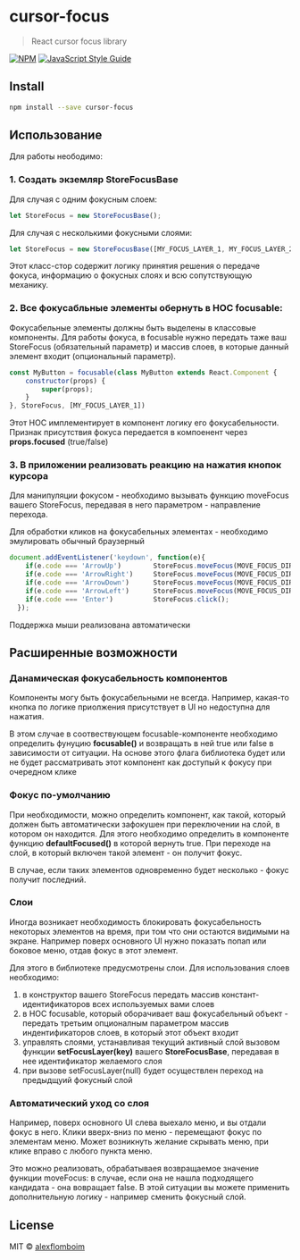 # cursor-focus

> React cursor focus library

[![NPM](https://img.shields.io/npm/v/cursor-focus.svg)](https://www.npmjs.com/package/cursor-focus) [![JavaScript Style Guide](https://img.shields.io/badge/code_style-standard-brightgreen.svg)](https://standardjs.com)

## Install

```bash
npm install --save cursor-focus
```

## Использование

Для работы неободимо:

### 1. Создать экземляр StoreFocusBase

Для случая с одним фокусным слоем:
```jsx
let StoreFocus = new StoreFocusBase();
```

Для случая с несколькими фокусными слоями:
```jsx
let StoreFocus = new StoreFocusBase([MY_FOCUS_LAYER_1, MY_FOCUS_LAYER_2]);
```

Этот класс-стор содержит логику принятия решения о передаче фокуса, информацию о фокусных слоях и всю сопутствующую механику.

### 2. Все фокусабльные элементы обернуть в HOC focusable:

Фокусабельные элементы должны быть выделены в классовые компоненты. Для работы фокуса, в focusable нужно передать таже ваш StoreFocus (обязательный параметр) и массив слоев, в которые данный элемент входит (опциональный параметр).

```jsx
const MyButton = focusable(class MyButton extends React.Component {
    constructor(props) {
        super(props);
    }
}, StoreFocus, [MY_FOCUS_LAYER_1])

```
Этот HOC имплементирует в компонент логику его фокусабельности. Признак присутствия фокуса передается в компоенент через **props.focused** (true/false)

### 3. В приложении реализовать реакцию на нажатия кнопок курсора

Для манипуляции фокусом - необходимо вызывать функцию moveFocus вашего StoreFocus, передавая в него параметром - направление перехода.

Для обработки кликов на фокусабельных элементах - необходимо эмулировать обычный браузерный
```jsx
document.addEventListener('keydown', function(e){
    if(e.code === 'ArrowUp')        StoreFocus.moveFocus(MOVE_FOCUS_DIRECTION.UP);
    if(e.code === 'ArrowRight')     StoreFocus.moveFocus(MOVE_FOCUS_DIRECTION.RIGHT);
    if(e.code === 'ArrowDown')      StoreFocus.moveFocus(MOVE_FOCUS_DIRECTION.DOWN);
    if(e.code === 'ArrowLeft')      StoreFocus.moveFocus(MOVE_FOCUS_DIRECTION.LEFT);
    if(e.code === 'Enter')          StoreFocus.click();
  });
```

Поддержка мыши реализована автоматически

## Расширенные возможности

### Данамическая фокусабельность компонентов

Компоненты могу быть фокусабельными не всегда. Например, какая-то кнопка по логике приолжения присутствует в UI но недоступна для нажатия.

В этом случае в соотвествующем focusable-компоненте необходимо определить фунуцию **focusable()** и возвращать в ней true или false в зависимости от ситуации. На основе этого флага библиотека будет или не будет рассматривать этот компонент как доступый к фокусу при очередном клике

### Фокус по-умолчанию

При необходимости, можно определить компонент, как такой, который должен быть автоматически зафокушен при переключении на слой, в котором он находится. Для этого необходимо определить в компоненте функцию **defaultFocused()** в которой вернуть true. При переходе на слой, в который включен такой элемент - он получит фокус.

В случае, если таких элементов одновременно будет несколько - фокус получит последний.

### Слои

Иногда возникает необходимость блокировать фокусабельность некоторых элементов на время, при том что они остаются видимыми на экране. Например поверх основного UI нужно показать попап или боковое меню, отдав фокус в этот элемент.

Для этого в библиотеке предусмотрены слои. Для использования слоев необходимо:
1. в конструктор вашего StoreFocus передать массив констант-идентификаторов всех используемых вами слоев
2. в HOC focusable, который оборачивает ваш фокусабельный объект - передать третьим опционалным параметром массив индентификаторов слоев, в который этот объект входит
3. управлять слоями, устанавливая текущий активный слой вызовом функции **setFocusLayer(key)** вашего **StoreFocusBase**, передавая в нее идентификатор желаемого слоя
4. при вызове setFocusLayer(null) будет осуществлен переход на предыдщуий фокусный слой

### Автоматический уход со слоя

Например, поверх основного UI слева выехало меню, и вы отдали фокус в него. Клики вверх-вниз по меню - перемещают фокус по элементам меню. Может возникнуть желание скрывать меню, при клике вправо с любого пункта меню.

Это можно реализовать, обрабатываея возвращаемое значение функции moveFocus: в случае, если она не нашла подходящего кандидата - она вовращает false. В этой ситуации вы можете применить дополнительную логику - например сменить фокусный слой.




## License

MIT © [alexflomboim](https://github.com/alexflomboim)
